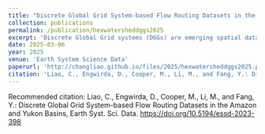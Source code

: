 ```yaml
---
title: "Discrete Global Grid System-based Flow Routing Datasets in the Amazon and Yukon Basins"
collection: publications
permalink: /publication/hexwatersheddggs2025
excerpt: 'Discrete Global Grid systems (DGGs) are emerging spatial data structures widely used to organize geospatial datasets across scales. While DGGs have found applications in various scientific disciplines, including atmospheric science and ecology, their integration into physically based hydrologic models and Earth System Models (ESMs) has been hindered by the lack of flow-routing datasets based on DGGs. In response to this gap, this study pioneers the development of new flow routing datasets using Icosahedral Snyder Equal Area (ISEA) DGGs and a novel mesh-independent flow direction model. We present flow routing datasets for two large basins, the tropical Amazon River Basin and the Arctic Yukon River Basin. These datasets demonstrate the potential of DGGs-based flow routing datasets to enhance the performance of hydrologic models and provide observationally-based flow routing inputs for immediate application to the Amazon and Yukon River Basins. The data are available at https://doi.org/10.5281/zenodo.8377765 (Liao, 2023).'
date: 2025-03-06
year: 2025
venue: 'Earth System Science Data'
paperurl: 'http://changliao.github.io/files/2025/hexwatersheddggs2025.pdf'
citation: 'Liao, C., Engwirda, D., Cooper, M., Li, M., and Fang, Y.: Discrete Global Grid System-based Flow Routing Datasets in the Amazon and Yukon Basins, Earth Syst. Sci. Data. https://doi.org/10.5194/essd-2023-398'
---
```


Recommended citation: Liao, C., Engwirda, D., Cooper, M., Li, M., and Fang, Y.: Discrete Global Grid System-based Flow Routing Datasets in the Amazon and Yukon Basins, Earth Syst. Sci. Data. https://doi.org/10.5194/essd-2023-398
